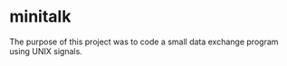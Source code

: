 # minitalk

The purpose of this project was to code a small data exchange program using UNIX signals.


